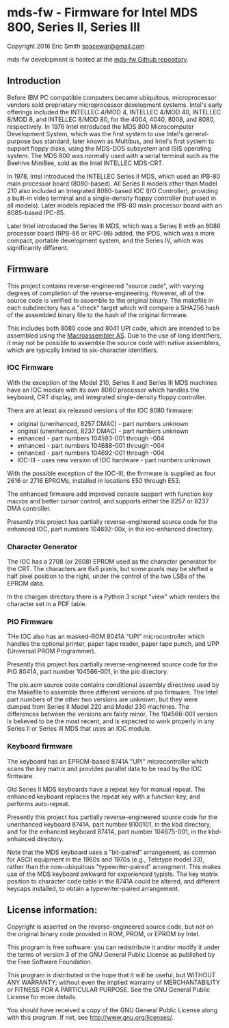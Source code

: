 # mds-fw - Firmware for Intel MDS 800, Series II, Series III

Copyright 2016 Eric Smith <spacewar@gmail.com>

mds-fw development is hosted at the
[mds-fw Github repository](https://github.com/brouhaha/mds-fw/).


## Introduction

Before IBM PC compatible computers became ubiquitous, microprocessor
vendors sold proprietary microprocessor development systems.  Intel's
early offerings included the INTELLEC 4/MOD 4, INTELLEC 4/MOD 40,
INTELLEC 8/MOD 8, and INTELLEC 8/MOD 80, for the 4004, 4040, 8008, and
8080, respectively. In 1976 Intel introduced the MDS 800 Microcomputer
Development System, which was the first system to use Intel's
general-purpose bus standard, later known as Multibus, and Intel's
first system to support floppy disks, using the MDS-DOS subsystem and
ISIS operating system.  The MDS 800 was normally used with a serial
terminal such as the Beehive MiniBee, sold as the Intel INTELLEC
MDS-CRT.

In 1978, Intel introduced the INTELLEC Series II MDS, which used an
IPB-80 main processor board (8080-based). All Series II models other
than Model 210 also included an integrated 8080-based IOC (I/O
Controller), providing a built-in video terminal and a single-density
floppy controller (not used in all models).  Later models replaced the
IPB-80 main processor board with an 8085-based IPC-85.

Later Intel introduced the Series III MDS, which was a Series II
with an 8086 processor board (RPB-86 or RPC-86) added, the iPDS, which
was a more compact, portable development system, and the Series IV,
which was significantly different.


## Firmware

This project contains reverse-engineered "source code", with varying degrees
of completion of the reverse-engineering.  However, all of the source code
is verified to assemble to the original binary.  The makefile in each
subdirectory has a "check" target which will compare a SHA256 hash of the
assembled binary file to the hash of the original firmware.

This includes both 8080 code and 8041 UPI code, which are intended to
be assembled using the
[Macroassembler AS](http://john.ccac.rwth-aachen.de:8000/as/).
Due to the use of long identifiers, it may not be possible to assemble
the source code with native assemblers, which are typically limited to
six-character identifiers.


### IOC Firmware

With the exception of the Model 210, Series II and Series III MDS
machines have an IOC module with its own 8080 processor which handles
the keyboard, CRT display, and integrated single-density floppy
controller.

There are at least six released versions of the IOC 8080 firmware:

* original (unenhanced, 8257 DMAC) - part numbers unknown
* original (unenhanced, 8237 DMAC) - part numbers unknown
* enhanced - part numbers 104593-001 through -004
* enhanced - part numbers 104688-001 through -004
* enhanced - part numbers 104692-001 through -004
* IOC-III - uses new version of IOC hardware - part numbers unknown

With the possible exception of the IOC-III, the firmware is supplied
as four 2616 or 2716 EPROMs, installed in locations E50 through E53.

The enhanced firmware add improved console support with function
key macros and better cursor control, and supports either the 8257 or
8237 DMA controller.

Presently this project has partially reverse-engineered source code
for the enhanced IOC, part numbers 104692-00x, in the ioc-enhanced
directory.


### Character Generator

The IOC has a 2708 (or 2608) EPROM used as the character generator
for the CRT. The characters are 6x8 pixels, but some pixels may be
shifted a half pixel position to the right, under the control of the
two LSBs of the EPROM data.

In the chargen directory there is a Python 3 script "view" which
renders the character set in a PDF table.


### PIO Firmware

THe IOC also has an masked-ROM 8041A "UPI" microcontroller which
handles the optional printer, paper tape reader, paper tape punch, and
UPP (Universal PROM Programmer).

Presently this project has partially reverse-engineered source code
for the PIO 8041A, part number 104566-001, in the pio directory.

The pio.asm source code contains conditional assembly directives used
by the Makefile to assemble three different versions of pio firmware.
The Intel part numbers of the other two versions are unknown, but they
were dumped from Series II Model 220 and Model 230 machines.  The
differences between the versions are fairly minor. The 104566-001
version is believed to be the most recent, and is expected to work
properly in any Series II or Series III MDS that uses an IOC module.


### Keyboard firmware

The keyboard has an EPROM-based 8741A "UPI" microcontroller which
scans the key matrix and provides parallel data to be read by the IOC
firmware.

Old Series II MDS keyboards have a repeat key for manual repeat.  The
enhanced keyboard replaces the repeat key with a function key, and
performs auto-repeat.

Presently this project has partially reverse-engineered source code
for the unenhanced keyboard 8741A, part number 9100101, in the kbd
directory, and for the enhanced keyboard 8741A, part number 104675-001,
in the kbd-enhanced directory.

Note that the MDS keyboard uses a "bit-paired" arrangement, as common
for ASCII equipment in the 1960s and 1970s (e.g., Teletype model 33),
rather than the now-ubiquitous "typewriter-paired" arrangment.  This
makes use of the MDS keyboard awkward for experienced typists. The key
matrix position to character code table in the 8741A could be altered,
and different keycaps installed, to obtain a typewriter-paired
arrangement.


## License information:

Copyright is asserted on the reverse-engineered source code, but not on
the original binary code provided in ROM, PROM, or EPROM by Intel.

This program is free software: you can redistribute it and/or modify
it under the terms of version 3 of the GNU General Public License as
published by the Free Software Foundation.

This program is distributed in the hope that it will be useful, but
WITHOUT ANY WARRANTY; without even the implied warranty of
MERCHANTABILITY or FITNESS FOR A PARTICULAR PURPOSE.  See the GNU
General Public License for more details.

You should have received a copy of the GNU General Public License
along with this program.  If not, see <http://www.gnu.org/licenses/>.
